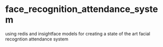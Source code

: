 # face_recognition_attendance_system
 using redis and insightface models for creating a state of the art facial recogntion attendance system
